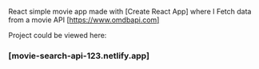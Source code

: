 React simple movie app made with [Create React App] where I Fetch data from a movie API [https://www.omdbapi.com]

Project could be viewed here:

### [movie-search-api-123.netlify.app] ###


